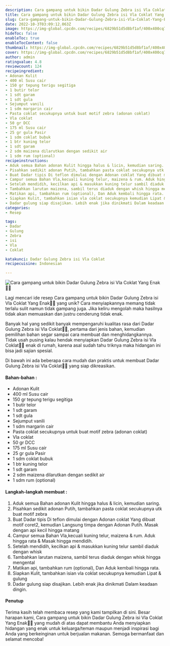 ```yaml
---
description: Cara gampang untuk bikin Dadar Gulung Zebra isi Vla Coklat Yang Enak"
title: Cara gampang untuk bikin Dadar Gulung Zebra isi Vla Coklat Yang Enak
slug: Cara-gampang-untuk-bikin-Dadar-Gulung-Zebra-isi-Vla-Coklat-Yang-Enak
date: 2022-10-3T03:09:12.063Z
image: https://img-global.cpcdn.com/recipes/6829b51d5d8bf1af/400x400cq70/photo.jpg
hideToc: false
enableToc: true
enableTocContent: false
thumbnail: https://img-global.cpcdn.com/recipes/6829b51d5d8bf1af/400x400cq70/photo.jpg
cover: https://img-global.cpcdn.com/recipes/6829b51d5d8bf1af/400x400cq70/photo.jpg
author: admin
ratingvalue: 4.8
reviewcount: 124
recipeingredient:
- Adonan Kulit
- 400 ml Susu cair
- 150 gr tepung terigu segitiga
- 1 butir telor
- 1 sdt garam
- 1 sdt gula
- Sejumput vanili
- 1 sdm margarin cair
- Pasta coklat secukupnya untuk buat motif zebra (adonan coklat)
- Vla coklat
- 50 gr DCC
- 175 ml Susu cair
- 25 gr gula Pasir
- 1 sdm coklat bubuk
- 1 btr kuning telor
- 1 sdt garam
- 2 sdm maizena dilarutkan dengan sedikit air
- 1 sdm rum (optional)
recipeinstructions:
- Aduk semua Bahan adonan Kulit hingga halus & licin, kemudian saring.
- Pisahkan sedikit adonan Putih, tambahkan pasta coklat secukupnya utk buat motif zebra
- Buat Dadar tipis Di teflon dimulai dengan Adonan coklat Yang dibuat motif coret2, kemudian Langsung timpa dengan Adonan Putih. Masak dengan api kecil hingga matang
- Campur semua Bahan Vla,kecuali kuning telur, maizena & rum. Aduk hingga rata & Masak hingga mendidih.
- Setelah mendidih, kecilkan api & masukkan kuning telur sambil diaduk dengan whisk
- Tambahkan larutan maizena, sambil terus diaduk dengan whisk hingga mengental
- Matikan api, tambahkan rum (optional), Dan Aduk kembali hingga rata.
- Siapkan Kulit, tambahkan isian vla coklat secukupnya kemudian Lipat & gulung
- Dadar gulung siap disajikan. Lebih enak jika dinikmati Dalam keadaan dingin.
categories:
- Resep

tags:
- Dadar
- Gulung
- Zebra
- isi
- Vla
- Coklat

katakunci: Dadar Gulung Zebra isi Vla Coklat
recipecuisine: Indonesian

---
```


![Cara gampang untuk bikin Dadar Gulung Zebra isi Vla Coklat Yang Enak👩‍🍳](https://img-global.cpcdn.com/recipes/6829b51d5d8bf1af/400x400cq70/photo.jpg)

Lagi mencari ide resep Cara gampang untuk bikin Dadar Gulung Zebra isi Vla Coklat Yang Enak👩‍🍳 yang unik? Cara menyiapkannya memang tidak terlalu sulit namun tidak gampang juga. Jika keliru mengolah maka hasilnya tidak akan memuaskan dan justru cenderung tidak enak.

Banyak hal yang sedikit banyak mempengaruhi kualitas rasa dari Dadar Gulung Zebra isi Vla Coklat👩‍🍳, pertama dari jenis bahan, kemudian pemilihan bahan segar sampai cara membuat dan menghidangkannya. Tidak usah pusing kalau hendak menyiapkan Dadar Gulung Zebra isi Vla Coklat👩‍🍳 enak di rumah, karena asal sudah tahu triknya maka hidangan ini bisa jadi sajian spesial.

Di bawah ini ada beberapa cara mudah dan praktis untuk membuat Dadar Gulung Zebra isi Vla Coklat👩‍🍳 yang siap dikreasikan.

<!--inarticleads1-->

#### Bahan-bahan :

- Adonan Kulit
- 400 ml Susu cair
- 150 gr tepung terigu segitiga
- 1 butir telor
- 1 sdt garam
- 1 sdt gula
- Sejumput vanili
- 1 sdm margarin cair
- Pasta coklat secukupnya untuk buat motif zebra (adonan coklat)
- Vla coklat
- 50 gr DCC
- 175 ml Susu cair
- 25 gr gula Pasir
- 1 sdm coklat bubuk
- 1 btr kuning telor
- 1 sdt garam
- 2 sdm maizena dilarutkan dengan sedikit air
- 1 sdm rum (optional)

<!--inarticleads2-->

#### Langkah-langkah membuat :

1. Aduk semua Bahan adonan Kulit hingga halus & licin, kemudian saring.
1. Pisahkan sedikit adonan Putih, tambahkan pasta coklat secukupnya utk buat motif zebra
1. Buat Dadar tipis Di teflon dimulai dengan Adonan coklat Yang dibuat motif coret2, kemudian Langsung timpa dengan Adonan Putih. Masak dengan api kecil hingga matang
1. Campur semua Bahan Vla,kecuali kuning telur, maizena & rum. Aduk hingga rata & Masak hingga mendidih.
1. Setelah mendidih, kecilkan api & masukkan kuning telur sambil diaduk dengan whisk
1. Tambahkan larutan maizena, sambil terus diaduk dengan whisk hingga mengental
1. Matikan api, tambahkan rum (optional), Dan Aduk kembali hingga rata.
1. Siapkan Kulit, tambahkan isian vla coklat secukupnya kemudian Lipat & gulung
1. Dadar gulung siap disajikan. Lebih enak jika dinikmati Dalam keadaan dingin.

#### Penutup

Terima kasih telah membaca resep yang kami tampilkan di sini. Besar harapan kami, Cara gampang untuk bikin Dadar Gulung Zebra isi Vla Coklat Yang Enak👩‍🍳 yang mudah di atas dapat membantu Anda menyiapkan hidangan yang enak untuk keluarga/teman maupun menjadi inspirasi bagi Anda yang berkeinginan untuk berjualan makanan. Semoga bermanfaat dan selamat mencoba!
